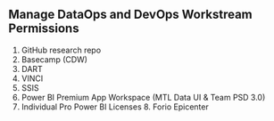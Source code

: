 ## Manage DataOps and DevOps Workstream Permissions

1. GitHub research repo
2. Basecamp (CDW)
3. DART
4. VINCI
5. SSIS
6. Power BI Premium App Workspace (MTL Data UI & Team PSD 3.0)
7. Individual Pro Power BI Licenses 8. Forio Epicenter
